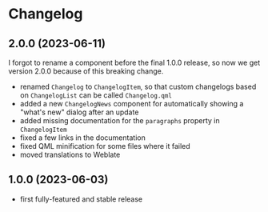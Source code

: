 <!--
SPDX-FileCopyrightText: 2023 Mirian Margiani
SPDX-License-Identifier: GFDL-1.3-or-later
-->

# Changelog

## 2.0.0 (2023-06-11)

I forgot to rename a component before the final 1.0.0 release, so now we get
version 2.0.0 because of this breaking change.

- renamed `Changelog` to `ChangelogItem`, so that custom changelogs based on
  `ChangelogList` can be called `Changelog.qml`
- added a new `ChangelogNews` component for automatically showing a "what's new" dialog after an update
- added missing documentation for the `paragraphs` property in `ChangelogItem`
- fixed a few links in the documentation
- fixed QML minification for some files where it failed
- moved translations to Weblate

## 1.0.0 (2023-06-03)

- first fully-featured and stable release
